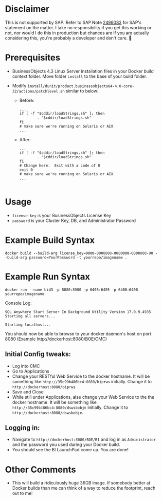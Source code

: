 # Disclaimer

This is not supported by SAP.  Refer to SAP Note [2496083](https://apps.support.sap.com/sap/support/knowledge/preview/en/2496083) for SAP's statement on the matter.  I take no responsibility if you get this working or not, nor would I do this in production but chances are if you are actually considering this, you're probably a developer and don't care. 👀

# Prerequisites

- BusinessObjects 4.3 Linux Server installation files in your Docker build context folder.  Move folder `install` to the base of your build folder.
- Modify `install/dunit/product.businessobjects64-4.0-core-32/actions/patchlevel.sh` similar to below:

  - Before:
    ```
    ...
    if [ -f "$cddir/loadStrings.sh" ]; then
            . "$cddir/loadStrings.sh"
    fi
    # make sure we're running on Solaris or AIX
    ...
    ```
  - After:
    ```
    ...
    if [ -f "$cddir/loadStrings.sh" ]; then
            . "$cddir/loadStrings.sh"
    fi
    # Change here:  Exit with a code of 0
    exit 0
    # make sure we're running on Solaris or AIX
    ...
  ```

# Usage

- `license-key` is your BusinessObjects License Key
- `password` is your Cluster Key, DB, and Administrator Password

# Example Build Syntax

`docker build --build-arg license_key=0000-0000000-0000000-0000000-00 --build-arg password=YourPassword -t yourrepo/imagename .`

# Example Run Syntax

`docker run --name bi43 -p 8080:8080 -p 6405:6405 -p 6400:6400 yourrepo/imagename`

Console Log:
```
SQL Anywhere Start Server In Background Utility Version 17.0.9.4935
Starting all servers...

Starting localhost...
```

You should now be able to browse to your docker daemon's host on port 8080 (Example http://dockerhost:8080/BOE/CMC)

## Initial Config tweaks:

- Log into CMC
- Go to Applications
- Change your RESTful Web Service to the docker hostname.  It will be something like `http://35c99b486bc4:8080/biprws` initially.  Change it to `http://dockerhost:8080/biprws`
- Save and Close
- While still under Applications, alse change your Web Service to the the docker hostname.  It will be something like `http://35c99b486bc4:8080/dswsbobje` initially.  Change it to `http://dockerhost:8080/dswsbobje`.

## Logging in:

- Navigate to `http://dockerhost:8080/BOE/BI` and log in as `Administrator` and the password you used during your Docker build.
- You should see the BI LaunchPad come up.  You are done!

# Other Comments

- This will build a ridiculously huge 36GB image.  If somebody better at Docker builds than me can think of a way to reduce the footprint, reach out to me!
